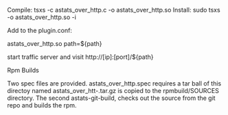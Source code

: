 Compile:
  tsxs -c astats_over_http.c -o astats_over_http.so
Install:
  sudo tsxs -o astats_over_http.so -i

Add to the plugin.conf:

  astats_over_http.so path=${path}

start traffic server and visit http://[ip]:[port]/${path}

Rpm Builds

  Two spec files are provided.  astats_over_http.spec requires a tar ball of this directoy 
  named astats_over_htt-.tar.gz is copied to the rpmbuild/SOURCES directory.  The second
  astats-git-build, checks out the source from the git repo and builds the rpm.
